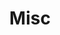 ---
title: Misc
layout: category
permalink: /categories/misc/
taxonomy: Misc
author_profile: true
---